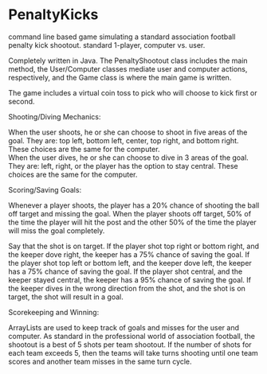 # PenaltyKicks
command line based game simulating a standard association football penalty kick shootout. standard 1-player, computer vs. user.

Completely written in Java. The PenaltyShootout class includes the main method, the User/Computer classes mediate user and computer actions, respectively, and the Game class is where the main game is written.

The game includes a virtual coin toss to pick who will choose to kick first or second. 

Shooting/Diving Mechanics:

When the user shoots, he or she can choose to shoot in five areas of the goal. They are: top left, bottom left, center, top right, and bottom right. These choices are the same for the computer.  
When the user dives, he or she can choose to dive in 3 areas of the goal. They are: left, right, or the player has the option to stay central. These choices are the same for the computer.

Scoring/Saving Goals:

Whenever a player shoots, the player has a 20% chance of shooting the ball off target and missing the goal. When the player shoots off target, 50% of the time the player will hit the post and the other 50% of the time the player will miss the goal completely.

Say that the shot is on target.
If the player shot top right or bottom right, and the keeper dove right, the keeper has a 75% chance of saving the goal.
If the player shot top left or bottom left, and the keeper dove left, the keeper has a 75% chance of saving the goal.
If the player shot central, and the keeper stayed central, the keeper has a 95% chance of saving the goal.
If the keeper dives in the wrong direction from the shot, and the shot is on target, the shot will result in a goal.

Scorekeeping and Winning:

ArrayLists are used to keep track of goals and misses for the user and computer. As standard in the professional world of association football, the shootout is a best of 5 shots per team shootout. If the number of shots for each team exceeds 5, then the teams will take turns shooting until one team scores and another team misses in the same turn cycle.


